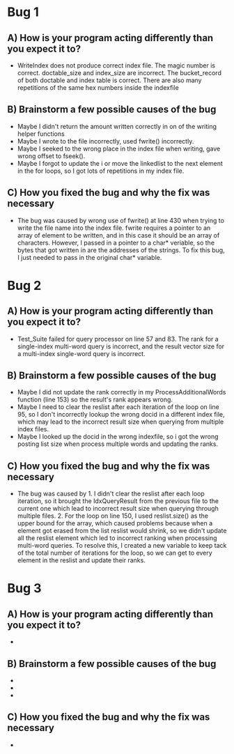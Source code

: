 # Bug 1

## A) How is your program acting differently than you expect it to?
- WriteIndex does not produce correct index file. The magic number is correct. doctable_size and index_size are incorrect. The bucket_record of both doctable and index table is correct. There are also many repetitions of the same hex numbers inside the indexfile

## B) Brainstorm a few possible causes of the bug
- Maybe I didn't return the amount written correctly in on of the writing helper functions
- Maybe I wrote to the file incorrectly, used fwrite() incorrectly.
- Maybe I seeked to the wrong place in the index file when writing, gave wrong offset to fseek().
- Maybe I forgot to update the i or move the linkedlist to the next element in the for loops, so I got lots of repetitions in my index file.

## C) How you fixed the bug and why the fix was necessary
- The bug was caused by wrong use of fwrite() at line 430 when trying to write the file name into the index file. fwrite requires a pointer to an array of element to be written, and in this case it should be an array of characters. However, I passed in a pointer to a char* veriable, so the bytes that got written in are the addresses of the strings. To fix this bug, I just needed to pass in the original char* variable.

# Bug 2

## A) How is your program acting differently than you expect it to?
- Test_Suite failed for query processor on line 57 and 83. The rank for a single-index multi-word query is incorrect, and the result vector size for a multi-index single-word query is incorrect.

## B) Brainstorm a few possible causes of the bug
- Maybe I did not update the rank correctly in my ProcessAdditionalWords function (line 153) so the result's rank appears wrong.
- Maybe I need to clear the reslist after each iteration of the loop on line 95, so I don't incorrectly lookup the wrong docid in a different index file, which may lead to the incorrect result size when querying from multiple index files.
- Maybe I looked up the docid in the wrong indexfile, so i got the wrong posting list size when process multiple words and updating the ranks.

## C) How you fixed the bug and why the fix was necessary
- The bug was caused by 1. I didn't clear the reslist after each loop iteration, so it brought the IdxQueryResult from the previous file to the current one which lead to incorrect result size when querying through multiple files. 2. For the loop on line 150, I used reslist.size() as the upper bound for the array, which caused problems because when a element got erased from the list reslist would shrink, so we didn't update all the reslist element which led to incorrect ranking when processing multi-word queries. To resolve this, I created a new variable to keep tack of the total number of iterations for the loop, so we can get to every element in the reslist and update their ranks.


# Bug 3

## A) How is your program acting differently than you expect it to?
- 

## B) Brainstorm a few possible causes of the bug
- 
- 
- 

## C) How you fixed the bug and why the fix was necessary
- 

